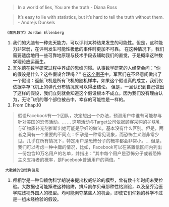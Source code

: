 > In a world of lies, You are the truth - Diana Ross

> It’s easy to lie with statistics, but it’s hard to tell the truth without them. - Andrejs Dunkels

`《魔鬼数学》Jordan Ellenberg`
1. 我们的大脑有一种先天能力，可以评判某种结果发生的可能性。但是，这种能力非常弱，在评判发生可能性极低的事件时更加不可靠。 在这种情况下，我们需要适度地用一些可靠地原理与技术手段去辅助我们的直觉，于是概率这种数学理论应运而生。 
2. 瓦尔德在数学研究过程中养成的思维习惯。从事数学研究的人经常会问："你的假设是什么？这些假设合理吗？"
在[这个例子](https://www.geckoboard.com/learn/data-literacy/statistical-fallacies/survivorship-bias/)中，军官们在不经意间做出了一个假设：返航飞机是所有飞机的随机样本，如果这个假设真的成立，我们仅依据幸存飞机上的弹孔分布情况就可以得出结论。
但是，一旦认识到自己做出了这样的假设，我们立刻就会知道这个假设根本不成立。因为我们没有理由认为，无论飞机的哪个部位被击中，幸存的可能性是一样的。
3. From Chap.10 
> 假设Facebook有一个团队，决定想出一个办法，预测用户中谁有可能参与针对美国的恐怖活动。... ... 这项活动与Target公司依据顾客采购的护肤乳与矿物质补充剂推断出她可能是孕妇的做法，基本没有什么区别。但是，两者之间有一个重要的不同点：怀孕是一种常见现象，而恐怖主义则非常少见。几乎在所有情况下，特定用户是恐怖分子的概率都会非常小。... 但是，我们可以考虑一种中庸的情况，比如，Facebook可以在某置信区间内列出一份包含10万名用户的名单，并指出："其中每个用户是恐怖分子或者恐怖主义支持者的概率，是Facebook普通用户的两倍。"

`大數據的傲慢與偏見`
1. 颅相学是一种仰赖伪科学胡说来提出权威结论的模型，曾有数十年时间未受检验。大数据也可能掉进这种陷阱，排斥凯尔贝母那种性格测验，以及圣乔治医学院歧视外国人的模型。均可能剥夺某些人的机会，即使它们仰赖的科学不过是一组未经检验的假设。
